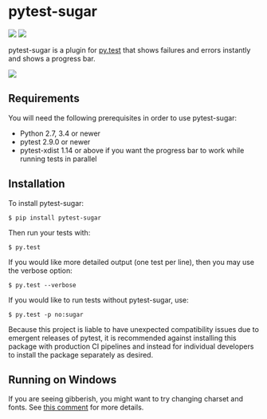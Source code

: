 # pytest-sugar

[![](https://travis-ci.org/Frozenball/pytest-sugar.svg?branch=master)](https://travis-ci.org/Frozenball/pytest-sugar) ![](https://img.shields.io/pypi/v/pytest-sugar.svg)

pytest-sugar is a plugin for [py.test](http://pytest.org) that shows
failures and errors instantly and shows a progress bar.

![](http://pivotfinland.com/pytest-sugar/img/video.gif)

## Requirements

You will need the following prerequisites in order to use pytest-sugar:

- Python 2.7, 3.4 or newer
- pytest 2.9.0 or newer
- pytest-xdist 1.14 or above if you want the progress bar to work while running
  tests in parallel

## Installation

To install pytest-sugar:

    $ pip install pytest-sugar

Then run your tests with:

    $ py.test

If you would like more detailed output (one test per line), then you may use the verbose option:

    $ py.test --verbose

If you would like to run tests without pytest-sugar, use:

    $ py.test -p no:sugar

Because this project is liable to have unexpected compatibility issues due to emergent
releases of pytest, it is recommended against installing this package with production
CI pipelines and instead for individual developers to install the package separately
as desired.

## Running on Windows

If you are seeing gibberish, you might want to try changing charset and fonts. See [this comment]( https://github.com/Frozenball/pytest-sugar/pull/49#issuecomment-146567670) for more details.
